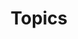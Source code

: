 ---
widget: tag_cloud
headless: true  # This file represents a page section.
title: Topics

content:
  # Choose the taxonomy from `config.yaml` to display (e.g. tags, categories)
  taxonomy: tags
# Choose how many tags you would like to display (0 = all tags)
count: 20
design:
  # Minimum and maximum font sizes (1.0 = 100%).
  font_size_min: 0.7
font_size_max: 2.0
---